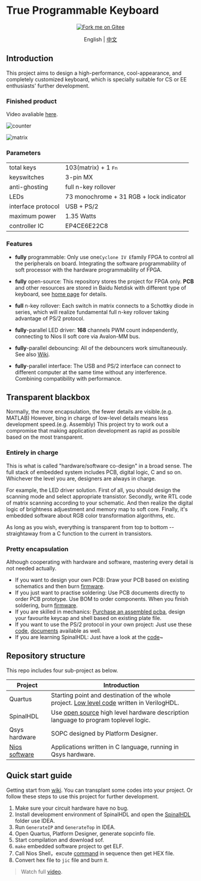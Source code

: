 # True Programmable Keyboard
<p align="center">
    <a href='https://gitee.com/const_volatile/programmable-keyboard'><img src='https://gitee.com/const_volatile/programmable-keyboard/widgets/widget_6.svg' alt='Fork me on Gitee'></img></a>
</p>

<p align="center">
    English | 
    <a href="https://gitee.com/const_volatile/programmable-keyboard" target="_blank">中文</a>
</p>

## Introduction

This project aims to design a high-performance, cool-appearance, and completely customized keyboard, which is specially suitable for CS or EE enthusiasts' further development.

### Finished product

Video avaliable [here](https://www.bilibili.com/video/BV1Yv411h7Sb/).

![counter](https://i.loli.net/2021/02/05/KOF3fBxvHteZkUj.gif)

![matrix](preview.gif)

### Parameters

|  |  |
| -------- | --------- |
| total keys | 103(matrix) + 1 <kbd>Fn</kbd> |
| keyswitches | 3-pin MX |
| anti-ghosting | full n-key rollover |
| LEDs | 73 monochrome + 31 RGB + lock indicator |
| interface protocol | USB + PS/2 |
| maximum power | 1.35 Watts |
| controller IC | EP4CE6E22C8 |

### Features

- **fully** programmable:  Only use one`Cyclone IV E`family FPGA to control all the peripherals on board. Integrating the software programmability of soft processor with the hardware programmability of FPGA.
  
- **fully** open-source:  This repository stores the project for FPGA only. **PCB** and other resources are stored in Baidu Netdisk with different type of keyboard, see [home page](https://github.com/volatile-static/Keyboard) for details.

- **full** n-key rollover:  Each switch in matrix connects to a Schottky diode in series, which will realize fundamental full n-key rollover taking advantage of PS/2 protocol.

- **fully**-parallel LED driver:  **168** channels PWM count independently, connecting to Nios II soft core via Avalon-MM bus.

- **fully**-parallel debouncing:  All of the debouncers work simultaneously. See also [Wiki](https://gitee.com/const_volatile/programmable-keyboard/wikis/%E6%95%B0%E5%AD%97%E9%80%BB%E8%BE%91%E8%AE%BE%E8%AE%A1?sort_id=3527145).

- **fully**-parallel interface:  The USB and PS/2 interface can connect to different computer at the same time without any interference. Combining compatibility with performance.

## Transparent blackbox

Normally, the more encapsulation, the fewer details are visible.(e.g. MATLAB) However, bing in charge of low-level details means less development speed.(e.g. Assembly) This project try to work out a compromise that making application development as rapid as possible based on the most transparent.

### Entirely in charge

This is what is called "hardware/software co-design" in a broad sense. The full stack of embedded system includes PCB, digital logic, C and so on. Whichever the level you are, designers are always in charge.

For example, the LED driver solution.  First of all, you should design the scanning mode and select appropriate transistor. Secondly, write  RTL code of matrix scanning according to your schematic. And then realize the digital logic of brightness adjuestment and memory map to soft core. Finally, it's embedded software about RGB color transformation algorithms, etc.

As long as you wish, everything is transparent from top to bottom -- straightaway from a C function to the current in transistors.

### Pretty encapsulation

Although cooperating with hardware and software, mastering every detail is not needed actually.

- If you want to design your own PCB: Draw your PCB based on existing schematics and then burn [firmware](https://gitee.com/const_volatile/programmable-keyboard/releases).
- If you just want to practise soldering: Use PCB documents directly to order PCB prototype. Use BOM to order components. When you finish soldering, burn [firmware](https://gitee.com/const_volatile/programmable-keyboard/releases).
- If you are skilled in mechanics: [Purchase an assembled pcba](https://market.m.taobao.com/app/idleFish-F2e/widle-taobao-rax/page-detail?wh_weex=true&wx_navbar_transparent=true&id=637588964083&ut_sk=1.X7R74tmmaOsDAD0RHKo4TqAp_21407387_1613018144287.Copy.detail.637588964083.2206517679956&forceFlush=1), design your favourite keycap and shell based on existing plate file.
- If you want to use the PS/2 protocol in your own project: Just use these [code](VerilogHDL/ps2_bus.v), [documents](https://blog.csdn.net/weixin_44560710/article/details/112798557) available as well.
- If you are learning SpinalHDL: Just have a look at the [code](SpinalHDL/src/main/scala/keyboard)~


## Repository structure

This repo includes four sub-project as below.

| Project                                        | Introduction                                                 |
| ---------------------------------------------- | ------------------------------------------------------------ |
| Quartus                                        | Starting point and destination of the whole project. [Low level code](VerilogHDL/) written in VerilogHDL. |
| SpinalHDL                                      | Use [open source](https://github.com/SpinalHDL) high level hardware description language to program toplevel logic. |
| Qsys hardware                                  | SOPC designed by Platform Designer.                          |
| [Nios software](Qsys/Software/kbd104)          | Applications written in C language, running in Qsys hardware. |

## Quick start guide

Getting start from [wiki](https://gitee.com/const_volatile/programmable-keyboard/wikis). You can transplant some codes into your project. Or follow these steps to use this project for further development.

1.  Make sure your circuit hardware have no bug.
2.  Install development environment of SpinalHDL and open the [SpinalHDL](SpinalHDL) folder use IDEA.
3.  Run `GenerateIP` and `GenerateTop` in IDEA.
4.  Open Quartus, Platform Designer, generate sopcinfo file.
5.  Start compilation and download sof.
6.  `make` embedded software project to get ELF.
7.  Call Nios Shell，excute [command](Qsys/Software/kbd104/生成固件命令.TXT) in sequence then get HEX file.
8.  Convert hex file to `jic` file and burn it.

> Watch full [video](https://www.bilibili.com/video/BV1fh411D7SM/).
